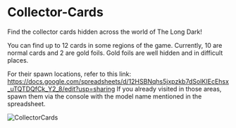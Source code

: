 # Collector-Cards
Find the collector cards hidden across the world of The Long Dark!

You can find up to 12 cards in some regions of the game. Currently, 10 are normal cards and 2 are gold foils. Gold foils are well hidden and in difficult places.

For their spawn locations, refer to this link: https://docs.google.com/spreadsheets/d/12HSBNqhs5jxpzkb7dSoIKIEcEhsx_uTQTDQfCk_Y2_8/edit?usp=sharing
If you already visited in those areas, spawn them via the console with the model name mentioned in the spreadsheet.

![CollectorCards](https://github.com/Thekillergreece/Collector-Cards/assets/95387832/060593ff-2f1e-4b78-b941-2ce2e627a5ee)

